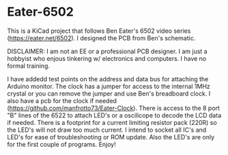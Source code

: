 # Eater-6502
This is a KiCad project that follows Ben Eater's 6502 video series (https://eater.net/6502). I designed the PCB from Ben's schematic.

DISCLAIMER: I am not an EE or a professional PCB designer. I am just a hobbyist who enjous tinkering w/ electronics and computers. I have no formal training.

I have addedd test points on the address and data bus for attaching the Arduino monitor.
The clock has a jumper for access to the internal 1MHz crystal or you can remove the jumper and use Ben's breadboard clock. I also have a pcb for the clock if needed (https://github.com/manfrotto73/Eater-Clock).
There is access to the 8 port "B" lines of the 6522 to attach LED's or a oscilicope to decode the LCD data if needed. There is a footprint for a current limiting resistor pack (220R) so the LED's will not draw too much current.
I intend to socket all IC's and LED's for ease of troubleshooting or ROM update. Also the LED's are only for the first couple of programs.
Enjoy!
